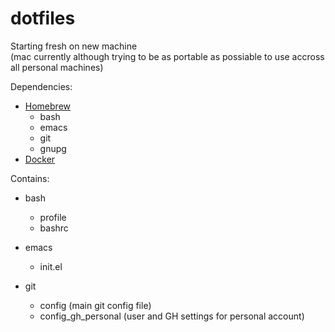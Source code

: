 # dotfiles
Starting fresh on new machine  
(mac currently although trying to be as portable as possiable to use accross all personal machines)

Dependencies:
  - [Homebrew][1]
    - bash
    - emacs
    - git
    - gnupg
  - [Docker][2]

Contains:

  - bash
     - profile
     - bashrc

  - emacs
     - init.el

  - git
     - config (main git config file)
     - config_gh_personal (user and GH settings for personal account)


[1]:https://brew.sh/
[2]:https://hub.docker.com/editions/community/docker-ce-desktop-mac
